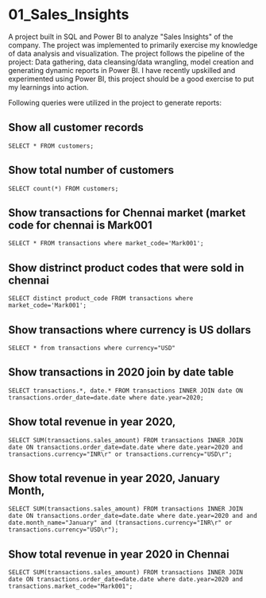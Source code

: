 # 01_Sales_Insights
A project built in SQL and Power BI to analyze "Sales Insights" of the company. The project was implemented to primarily exercise my knowledge of data analysis and visualization. The project follows the pipeline of the project: Data gathering, data cleansing/data wrangling, model creation and generating dynamic reports in Power BI. I have recently upskilled and experimented using Power BI, this project should be a good exercise to put my learnings into action.

Following queries were utilized in the project to generate reports:

## Show all customer records
    SELECT * FROM customers;


## Show total number of customers
    SELECT count(*) FROM customers;


## Show transactions for Chennai market (market code for chennai is Mark001
    SELECT * FROM transactions where market_code='Mark001';


## Show distrinct product codes that were sold in chennai
    SELECT distinct product_code FROM transactions where market_code='Mark001';


## Show transactions where currency is US dollars
    SELECT * from transactions where currency="USD"


## Show transactions in 2020 join by date table
    SELECT transactions.*, date.* FROM transactions INNER JOIN date ON transactions.order_date=date.date where date.year=2020;


## Show total revenue in year 2020,
    SELECT SUM(transactions.sales_amount) FROM transactions INNER JOIN date ON transactions.order_date=date.date where date.year=2020 and transactions.currency="INR\r" or transactions.currency="USD\r";


## Show total revenue in year 2020, January Month,
    SELECT SUM(transactions.sales_amount) FROM transactions INNER JOIN date ON transactions.order_date=date.date where date.year=2020 and and date.month_name="January" and (transactions.currency="INR\r" or transactions.currency="USD\r");


## Show total revenue in year 2020 in Chennai
    SELECT SUM(transactions.sales_amount) FROM transactions INNER JOIN date ON transactions.order_date=date.date where date.year=2020 and transactions.market_code="Mark001";
